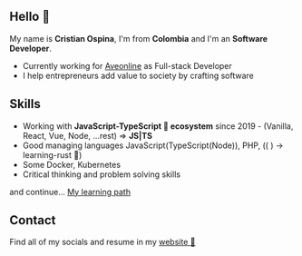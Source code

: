 ## Hello 👋

My name is **Cristian Ospina**, I'm from **Colombia** and I'm an **Software Developer**.

- Currently working for [Aveonline](https://aveonline.co/) as Full-stack Developer
- I help entrepreneurs add value to society by crafting software

## Skills

- Working with **JavaScript-TypeScript 🤎 ecosystem** since 2019 - (Vanilla, React, Vue, Node, ...rest) => **JS|TS**
- Good managing languages JavaScript(TypeScript(Node)), PHP, (( ) -> learning-rust 🦀)
- Some Docker, Kubernetes
- Critical thinking and problem solving skills

and continue... [My learning path](https://platzi.com/p/CrisOspina)

## Contact

Find all of my socials and resume in my [website 🚀](https://www.cristianospina.dev)
